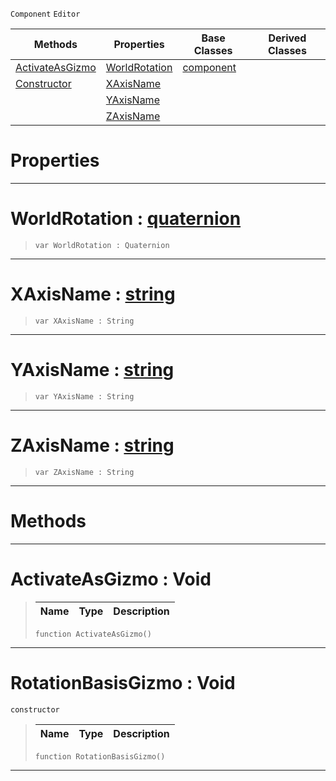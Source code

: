  `Component` `Editor`



|Methods|Properties|Base Classes|Derived Classes|
|---|---|---|---|
|[ ActivateAsGizmo](https://github.com/PlasmaEngine/PlasmaDocs/tree/master/docs/C%2B%2B/code_reference/class_reference/rotationbasisgizmo.markdown#activateasgizmo-void)|[ WorldRotation](https://github.com/PlasmaEngine/PlasmaDocs/tree/master/docs/C%2B%2B/code_reference/class_reference/rotationbasisgizmo.markdown#worldrotation-plasma-engin)|[component](https://github.com/PlasmaEngine/PlasmaDocs/tree/master/docs/C%2B%2B/code_reference/class_reference/component.markdown)| |
|[ Constructor](https://github.com/PlasmaEngine/PlasmaDocs/tree/master/docs/C%2B%2B/code_reference/class_reference/rotationbasisgizmo.markdown#rotationbasisgizmo-void)|[ XAxisName](https://github.com/PlasmaEngine/PlasmaDocs/tree/master/docs/C%2B%2B/code_reference/class_reference/rotationbasisgizmo.markdown#xaxisname-plasma-engine-do)| | |
| |[ YAxisName](https://github.com/PlasmaEngine/PlasmaDocs/tree/master/docs/C%2B%2B/code_reference/class_reference/rotationbasisgizmo.markdown#yaxisname-plasma-engine-do)| | |
| |[ ZAxisName](https://github.com/PlasmaEngine/PlasmaDocs/tree/master/docs/C%2B%2B/code_reference/class_reference/rotationbasisgizmo.markdown#zaxisname-plasma-engine-do)| | |


 #  Properties


---  
 #  WorldRotation : [quaternion](https://github.com/PlasmaEngine/PlasmaDocs/tree/master/docs/C%2B%2B/code_reference/lightning_base_types/quaternion.markdown)

> 
> ``` lang=cpp, name=Lightning
> var WorldRotation : Quaternion


---  
 #  XAxisName : [string](https://github.com/PlasmaEngine/PlasmaDocs/tree/master/docs/C%2B%2B/code_reference/lightning_base_types/string.markdown)

> 
> ``` lang=cpp, name=Lightning
> var XAxisName : String


---  
 #  YAxisName : [string](https://github.com/PlasmaEngine/PlasmaDocs/tree/master/docs/C%2B%2B/code_reference/lightning_base_types/string.markdown)

> 
> ``` lang=cpp, name=Lightning
> var YAxisName : String


---  
 #  ZAxisName : [string](https://github.com/PlasmaEngine/PlasmaDocs/tree/master/docs/C%2B%2B/code_reference/lightning_base_types/string.markdown)

> 
> ``` lang=cpp, name=Lightning
> var ZAxisName : String


---  
 #  Methods


---  
 #  ActivateAsGizmo : Void

> 
> |Name|Type|Description|
> |---|---|---|
> ``` lang=cpp, name=Lightning
> function ActivateAsGizmo()
> ``` 


---  
 #  RotationBasisGizmo : Void

 `constructor`

> 
> |Name|Type|Description|
> |---|---|---|
> ``` lang=cpp, name=Lightning
> function RotationBasisGizmo()
> ``` 


---  
 

 